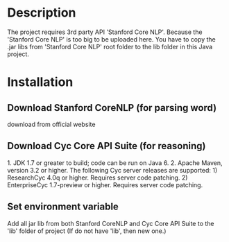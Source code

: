<h1>Description</h2> 
The project requires 3rd party API 'Stanford Core NLP'. Because the 'Stanford Core NLP' is too big to be uploaded here. You have to copy the .jar libs from 'Stanford Core NLP' root folder to the lib folder in this Java project.  
<h1>Installation</h1>
<h2>Download Stanford CoreNLP (for parsing word)</h2>
download from official website
<h2>Download Cyc Core API Suite (for reasoning)</h2>
1. JDK 1.7 or greater to build; code can be run on Java 6.
2. Apache Maven, version 3.2 or higher. 
The following Cyc server releases are supported:
1) ResearchCyc 4.0q or higher. Requires server code patching.
2) EnterpriseCyc 1.7-preview or higher. Requires server code patching.
<h2>Set environment variable</h2>
Add all jar lib from both Stanford CoreNLP and Cyc Core API Suite to the 'lib' folder of project (If do not have 'lib', then new one.)
